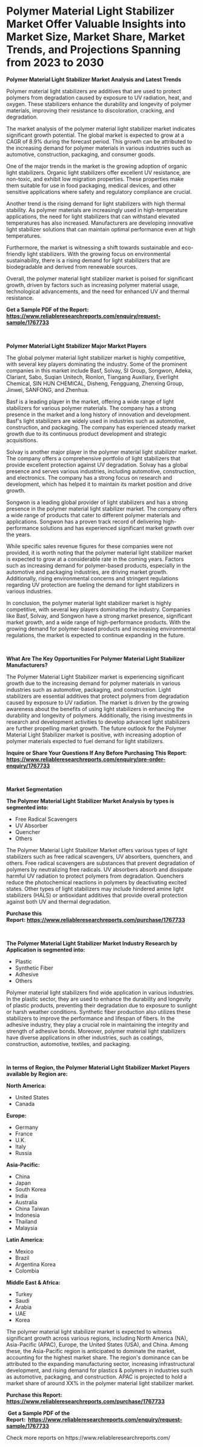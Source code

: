 <p><h1>Polymer Material Light Stabilizer Market Offer Valuable Insights into Market Size, Market Share, Market Trends, and Projections Spanning from 2023 to 2030</h1></p><p><strong>Polymer Material Light Stabilizer Market Analysis and Latest Trends</strong></p>
<p><p>Polymer material light stabilizers are additives that are used to protect polymers from degradation caused by exposure to UV radiation, heat, and oxygen. These stabilizers enhance the durability and longevity of polymer materials, improving their resistance to discoloration, cracking, and degradation.</p><p>The market analysis of the polymer material light stabilizer market indicates significant growth potential. The global market is expected to grow at a CAGR of 8.9% during the forecast period. This growth can be attributed to the increasing demand for polymer materials in various industries such as automotive, construction, packaging, and consumer goods.</p><p>One of the major trends in the market is the growing adoption of organic light stabilizers. Organic light stabilizers offer excellent UV resistance, are non-toxic, and exhibit low migration properties. These properties make them suitable for use in food packaging, medical devices, and other sensitive applications where safety and regulatory compliance are crucial.</p><p>Another trend is the rising demand for light stabilizers with high thermal stability. As polymer materials are increasingly used in high-temperature applications, the need for light stabilizers that can withstand elevated temperatures has also increased. Manufacturers are developing innovative light stabilizer solutions that can maintain optimal performance even at high temperatures.</p><p>Furthermore, the market is witnessing a shift towards sustainable and eco-friendly light stabilizers. With the growing focus on environmental sustainability, there is a rising demand for light stabilizers that are biodegradable and derived from renewable sources.</p><p>Overall, the polymer material light stabilizer market is poised for significant growth, driven by factors such as increasing polymer material usage, technological advancements, and the need for enhanced UV and thermal resistance.</p></p>
<p><strong>Get a Sample PDF of the Report:&nbsp; <a href="https://www.reliableresearchreports.com/enquiry/request-sample/1767733">https://www.reliableresearchreports.com/enquiry/request-sample/1767733</a></strong></p>
<p>&nbsp;</p>
<p><strong>Polymer Material Light Stabilizer Major Market Players</strong></p>
<p><p>The global polymer material light stabilizer market is highly competitive, with several key players dominating the industry. Some of the prominent companies in this market include Basf, Solvay, SI Group, Songwon, Adeka, Clariant, Sabo, Suqian Unitech, Rionlon, Tiangang Auxiliary, Everlight Chemical, SIN HUN CHEMICAL, Disheng, Fengguang, Zhenxing Group, Jinwei, SANFONG, and Zhenhua.</p><p>Basf is a leading player in the market, offering a wide range of light stabilizers for various polymer materials. The company has a strong presence in the market and a long history of innovation and development. Basf's light stabilizers are widely used in industries such as automotive, construction, and packaging. The company has experienced steady market growth due to its continuous product development and strategic acquisitions.</p><p>Solvay is another major player in the polymer material light stabilizer market. The company offers a comprehensive portfolio of light stabilizers that provide excellent protection against UV degradation. Solvay has a global presence and serves various industries, including automotive, construction, and electronics. The company has a strong focus on research and development, which has helped it to maintain its market position and drive growth.</p><p>Songwon is a leading global provider of light stabilizers and has a strong presence in the polymer material light stabilizer market. The company offers a wide range of products that cater to different polymer materials and applications. Songwon has a proven track record of delivering high-performance solutions and has experienced significant market growth over the years.</p><p>While specific sales revenue figures for these companies were not provided, it is worth noting that the polymer material light stabilizer market is expected to grow at a considerable rate in the coming years. Factors such as increasing demand for polymer-based products, especially in the automotive and packaging industries, are driving market growth. Additionally, rising environmental concerns and stringent regulations regarding UV protection are fueling the demand for light stabilizers in various industries.</p><p>In conclusion, the polymer material light stabilizer market is highly competitive, with several key players dominating the industry. Companies like Basf, Solvay, and Songwon have a strong market presence, significant market growth, and a wide range of high-performance products. With the growing demand for polymer-based products and increasing environmental regulations, the market is expected to continue expanding in the future.</p></p>
<p>&nbsp;</p>
<p><strong>What Are The Key Opportunities For Polymer Material Light Stabilizer Manufacturers?</strong></p>
<p><p>The Polymer Material Light Stabilizer market is experiencing significant growth due to the increasing demand for polymer materials in various industries such as automotive, packaging, and construction. Light stabilizers are essential additives that protect polymers from degradation caused by exposure to UV radiation. The market is driven by the growing awareness about the benefits of using light stabilizers in enhancing the durability and longevity of polymers. Additionally, the rising investments in research and development activities to develop advanced light stabilizers are further propelling market growth. The future outlook for the Polymer Material Light Stabilizer market is positive, with increasing adoption of polymer materials expected to fuel demand for light stabilizers.</p></p>
<p><strong>Inquire or Share Your Questions If Any Before Purchasing This Report: <a href="https://www.reliableresearchreports.com/enquiry/pre-order-enquiry/1767733">https://www.reliableresearchreports.com/enquiry/pre-order-enquiry/1767733</a></strong></p>
<p>&nbsp;</p>
<p><strong>Market Segmentation</strong></p>
<p><strong>The Polymer Material Light Stabilizer Market Analysis by types is segmented into:</strong></p>
<p><ul><li>Free Radical Scavengers</li><li>UV Absorber</li><li>Quencher</li><li>Others</li></ul></p>
<p><p>The Polymer Material Light Stabilizer Market offers various types of light stabilizers such as free radical scavengers, UV absorbers, quenchers, and others. Free radical scavengers are substances that prevent degradation of polymers by neutralizing free radicals. UV absorbers absorb and dissipate harmful UV radiation to protect polymers from degradation. Quenchers reduce the photochemical reactions in polymers by deactivating excited states. Other types of light stabilizers may include hindered amine light stabilizers (HALS) or antioxidant additives that provide overall protection against both UV and thermal degradation.</p></p>
<p><strong>Purchase this Report:&nbsp;<a href="https://www.reliableresearchreports.com/purchase/1767733">https://www.reliableresearchreports.com/purchase/1767733</a></strong></p>
<p>&nbsp;</p>
<p><strong>The Polymer Material Light Stabilizer Market Industry Research by Application is segmented into:</strong></p>
<p><ul><li>Plastic</li><li>Synthetic Fiber</li><li>Adhesive</li><li>Others</li></ul></p>
<p><p>Polymer material light stabilizers find wide application in various industries. In the plastic sector, they are used to enhance the durability and longevity of plastic products, preventing their degradation due to exposure to sunlight or harsh weather conditions. Synthetic fiber production also utilizes these stabilizers to improve the performance and lifespan of fibers. In the adhesive industry, they play a crucial role in maintaining the integrity and strength of adhesive bonds. Moreover, polymer material light stabilizers have diverse applications in other industries, such as coatings, construction, automotive, textiles, and packaging.</p></p>
<p>&nbsp;</p>
<p><strong>In terms of Region, the Polymer Material Light Stabilizer Market Players available by Region are:</strong></p>
<p>
    <p> <strong> North America: </strong>
        <ul>
            <li>United States</li>
            <li>Canada</li>
        </ul>
        </p> 
    <p> <strong> Europe: </strong>
        <ul>
            <li>Germany</li>
            <li>France</li>
            <li>U.K.</li>
            <li>Italy</li>
            <li>Russia</li>
        </ul>
        </p> 
    <p> <strong> Asia-Pacific: </strong>
        <ul>
            <li>China</li>
            <li>Japan</li>
            <li>South Korea</li>
            <li>India</li>
            <li>Australia</li>
            <li>China Taiwan</li>
            <li>Indonesia</li>
            <li>Thailand</li>
            <li>Malaysia</li>
        </ul>
        </p> 
    <p> <strong> Latin America: </strong>
        <ul>
            <li>Mexico</li>
            <li>Brazil</li>
            <li>Argentina Korea</li>
            <li>Colombia</li>
        </ul>
        </p> 
    <p> <strong> Middle East & Africa: </strong>
        <ul>
            <li>Turkey</li>
            <li>Saudi</li>
            <li>Arabia</li>
            <li>UAE</li>
            <li>Korea</li>
        </ul>
    </p>
    </p>
<p><p>The polymer material light stabilizer market is expected to witness significant growth across various regions, including North America (NA), Asia-Pacific (APAC), Europe, the United States (USA), and China. Among these, the Asia-Pacific region is anticipated to dominate the market, accounting for the highest market share. The region's dominance can be attributed to the expanding manufacturing sector, increasing infrastructural development, and rising demand for plastics & polymers in industries such as automotive, packaging, and construction. APAC is projected to hold a market share of around XX% in the polymer material light stabilizer market.</p></p>
<p><strong>Purchase this Report: <a href="https://www.reliableresearchreports.com/purchase/1767733">https://www.reliableresearchreports.com/purchase/1767733</a></strong></p>
<p>&nbsp;<strong>Get a Sample PDF of the Report:&nbsp;&nbsp;<a href="https://www.reliableresearchreports.com/enquiry/request-sample/1767733">https://www.reliableresearchreports.com/enquiry/request-sample/1767733</a></strong></p>
<p><strong></strong></p>
<p>Check more reports on https://www.reliableresearchreports.com/</p>